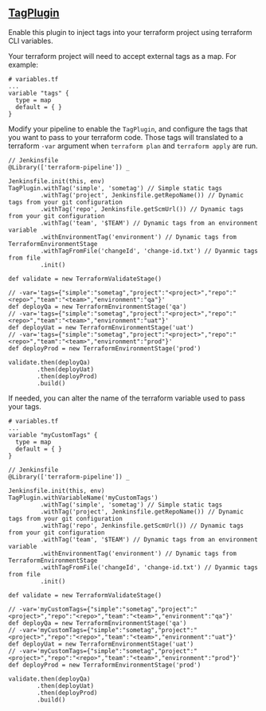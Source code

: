 ## [TagPlugin](../src/TagPlugin.groovy)

Enable this plugin to inject tags into your terraform project using terraform CLI variables.

Your terraform project will need to accept external tags as a map. For example:

```
# variables.tf
...
variable "tags" {
  type = map
  default = { }
}
```

Modify your pipeline to enable the `TagPlugin`, and configure the tags that you want to pass to your terraform code.  Those tags will translated to a terraform `-var` argument when `terraform plan` and `terraform apply` are run.

```
// Jenkinsfile
@Library(['terraform-pipeline']) _

Jenkinsfile.init(this, env)
TagPlugin.withTag('simple', 'sometag') // Simple static tags
         .withTag('project', Jenkinsfile.getRepoName()) // Dynamic tags from your git configuration
         .withTag('repo', Jenkinsfile.getScmUrl()) // Dynamic tags from your git configuration
         .withTag('team', '$TEAM') // Dynamic tags from an environment variable
         .withEnvironmentTag('environment') // Dynamic tags from TerraformEnvironmentStage
         .withTagFromFile('changeId', 'change-id.txt') // Dyanmic tags from file
         .init()

def validate = new TerraformValidateStage()

// -var='tags={"simple":"sometag","project":"<project>","repo":"<repo>","team":"<team>","environment":"qa"}'
def deployQa = new TerraformEnvironmentStage('qa')
// -var='tags={"simple":"sometag","project":"<project>","repo":"<repo>","team":"<team>","environment":"uat"}'
def deployUat = new TerraformEnvironmentStage('uat')
// -var='tags={"simple":"sometag","project":"<project>","repo":"<repo>","team":"<team>","environment":"prod"}'
def deployProd = new TerraformEnvironmentStage('prod')

validate.then(deployQa)
        .then(deployUat)
        .then(deployProd)
        .build()
```

If needed, you can alter the name of the terraform variable used to pass your tags.

```
# variables.tf
...
variable "myCustomTags" {
  type = map
  default = { }
}
```

```
// Jenkinsfile
@Library(['terraform-pipeline']) _

Jenkinsfile.init(this, env)
TagPlugin.withVariableName('myCustomTags')
         .withTag('simple', 'sometag') // Simple static tags
         .withTag('project', Jenkinsfile.getRepoName()) // Dynamic tags from your git configuration
         .withTag('repo', Jenkinsfile.getScmUrl()) // Dynamic tags from your git configuration
         .withTag('team', '$TEAM') // Dynamic tags from an environment variable
         .withEnvironmentTag('environment') // Dynamic tags from TerraformEnvironmentStage
         .withTagFromFile('changeId', 'change-id.txt') // Dyanmic tags from file
         .init()

def validate = new TerraformValidateStage()

// -var='myCustomTags={"simple":"sometag","project":"<project>","repo":"<repo>","team":"<team>","environment":"qa"}'
def deployQa = new TerraformEnvironmentStage('qa')
// -var='myCustomTags={"simple":"sometag","project":"<project>","repo":"<repo>","team":"<team>","environment":"uat"}'
def deployUat = new TerraformEnvironmentStage('uat')
// -var='myCustomTags={"simple":"sometag","project":"<project>","repo":"<repo>","team":"<team>","environment":"prod"}'
def deployProd = new TerraformEnvironmentStage('prod')

validate.then(deployQa)
        .then(deployUat)
        .then(deployProd)
        .build()
```


